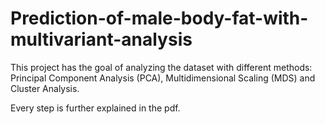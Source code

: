 # Prediction-of-male-body-fat-with-multivariant-analysis
This project has the goal of analyzing the dataset with different methods: Principal
Component Analysis (PCA), Multidimensional Scaling (MDS) and Cluster Analysis.

Every step is further explained in the pdf.
